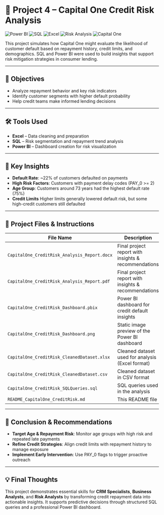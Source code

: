 # 📌  Project 4 – Capital One Credit Risk Analysis

![Power BI](https://img.shields.io/badge/Tool-Power%20BI-yellow?style=flat-square&logo=powerbi)
![SQL](https://img.shields.io/badge/Language-SQL-blue?style=flat-square&logo=postgresql)
![Excel](https://img.shields.io/badge/Tool-Excel-green?style=flat-square&logo=microsoft-excel)
![Risk Analysis](https://img.shields.io/badge/Focus-Risk%20Analysis-red?style=flat-square&logo=datadog)
![Capital One](https://img.shields.io/badge/Simulation-Capital%20One-lightgrey?style=flat-square&logo=bank)

This project simulates how Capital One might evaluate the likelihood of customer default based on repayment history, credit limits, and demographics. SQL and Power BI were used to build insights that support risk mitigation strategies in consumer lending.

---

## 📌 Objectives
- Analyze repayment behavior and key risk indicators
- Identify customer segments with higher default probability
- Help credit teams make informed lending decisions

---

## 🛠️ Tools Used
- **Excel** – Data cleaning and preparation
- **SQL** – Risk segmentation and repayment trend analysis
- **Power BI** – Dashboard creation for risk visualization

---

## 📌 Key Insights
- **Default Rate**: ~22% of customers defaulted on payments
- **High Risk Factors**: Customers with payment delay codes (PAY_0 >= 2)
- **Age Group**: Customers around 73 years had the highest default rate (75%)
- **Credit Limits** Higher limits generally lowered default risk, but some high-credit customers still defaulted

---

## 📂 Project Files & Instructions

| File Name                                          | Description                                                            |
|----------------------------------------------------|------------------------------------------------------------------------|
| `CapitalOne_CreditRisk_Analysis_Report.docx`       | Final project report with insights & recommendations                   |
| `CapitalOne_CreditRisk_Analysis_Report.pdf`        | Final project report with insights & recommendations                   |
| `CapitalOne_CreditRisk_Dashboard.pbix`             | Power BI dashboard for credit default insights                         |
| `CapitalOne_CreditRisk_Dashboard.png`              | Static image preview of the Power BI dashboard                         |
| `CapitalOne_CreditRisk_CleanedDataset.xlsx`        | Cleaned dataset used for analysis (Excel format)                       |
| `CapitalOne_CreditRisk_CleanedDataset.csv`         | Cleaned dataset in CSV format                                          |
| `CapitalOne_CreditRisk_SQLQueries.sql`             | SQL queries used in the analysis                                       |
| `README_CapitalOne_CreditRisk.md`                  | This README file                                                       |

---

## 📌 Conclusion & Recommendations
- **Target Age & Repayment Risk**: Monitor age groups with high risk and repeated late payments
- **Refine Credit Strategies**: Align credit limits with repayment history to manage exposure
- **Implement Early Intervention**: Use PAY_0 flags to trigger proactive outreach

---

## 💡 Final Thoughts
This project demonstrates essential skills for **CRM Specialists**, **Business Analysts**, and **Risk Analysts** by transforming credit repayment data into actionable insights. It supports predictive decisions through structured SQL queries and a professional Power BI dashboard.


